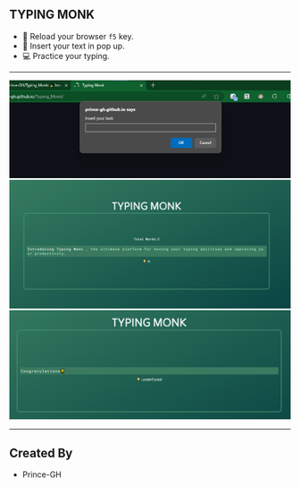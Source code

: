 ## TYPING MONK

- 🔄 Reload your browser `f5` key.
- 📩 Insert your text in pop up.
- 💻 Practice your typing.

---
![IMG1](IMG1.png)
![IMG1](IMG2.png)
![IMG1](IMG3.png)

---
## Created By
- Prince-GH
